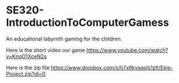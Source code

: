 # SE320-IntroductionToComputerGamess
An educational labyrnth gaming for the children.

Here is the short video our game  https://www.youtube.com/watch?v=KnqO1XceN2s

Here is the zip file  https://www.dropbox.com/s/h7x6kvxqols1zfl/Ekip-Project.zip?dl=0
